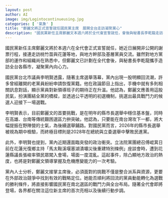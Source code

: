 ```yaml
---
layout: post
author: AI
image: img/Logintocontinueusing.jpg
categories: [ '氣象' ]
title: "鄭麗文將正式宣誓就任國民黨主席　展開全台走訪凝聚黨心"  
description: "國民黨新任主席鄭麗文本週六將於全代會宣誓就任，會後與秘書長李乾龍走訪全台縣市，凝聚黨內向心力。黨內出現老黨員回流潮，基層對新領導班子寄予厚望。首要挑戰為2026縣市長選舉穩住基本盤並突破南台灣，最終目標直指2028總統與立委大選。"  "
---
```

國民黨新任主席鄭麗文將於本週六在全代會正式宣誓就任，她近日展開非公開的謝票行程，接連走訪桃竹苗與花蓮等地，與地方幹部及基層黨員交流。雖然對地方黨部的運作和組織尚在熟悉中，但鄭麗文已計劃在全代會後，與秘書長李乾龍攜手造訪全台各縣市，凝聚黨內向心力。

國民黨台北市議員李明賢透露，隨著主席選舉落幕，黨內出現一股明顯回流潮，許多曾經離開的老黨員紛紛申請恢復黨籍。他在政論節目上指出，手機中就有多則相關訊息對話，顯示黨員對新領導班子的期待正在升溫。他認為，鄭麗文應善用這股民氣，扮演團結全黨的橋樑，並透過公平透明的初選機制，挑選出最具戰鬥力的候選人迎接下一場選戰。

李明賢表示，目前鄭麗文的首要挑戰，是在明年的縣市長選舉中穩住基本盤，同時在高雄、台南等傳統艱困選區力拚突破。他認為，只要能在南台灣攻下一都，將大幅提振在野陣營的士氣，為後續選舉鋪路。對國民黨而言，2026年的縣市長選舉被視為期中檢驗，而終極目標則是2028年在總統與立委選舉中擊敗民進黨。

此外，李明賢也提到，黨內近期還面臨突發的政治衝突。立法院黨團總召傅崐萁日前在花蓮光復鄉主持「馬太鞍溪堰塞湖潰壩災後重建特別條例」座談會時，遭到花蓮縣議長張峻率領民眾闖入會場，場面一度混亂。這起事件，除凸顯地方政治的熱度，也將是對鄭麗文領導掌握及危機應變能力的一次考驗。

黨內人士分析，鄭麗文接掌主席後，必須面對的挑戰不僅是整合派系與資源，更要在外部政治競爭中找到有效的戰略定位。她能否順利將回流的黨員動能轉化為選戰的勝利條件，將直接影響國民黨在南北選區的戰鬥力與全台布局。隨著全代會即將登場，各界都在關注這位新主席的首次亮相以及後續行動步調。